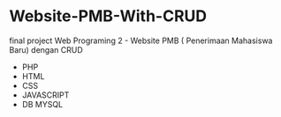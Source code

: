# Website-PMB-With-CRUD
final project Web Programing 2 - Website PMB ( Penerimaan Mahasiswa Baru) dengan CRUD

- PHP
- HTML
- CSS
- JAVASCRIPT
- DB MYSQL
